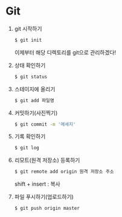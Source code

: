 # Git

1. git 시작하기

   ```sh
   $ git init
   ```

   이제부터 해당 디렉토리를 git으로 관리하겠다!

2. 상태 확인하기

   ``` sh
   $ git status
   ```

3. 스테이지에 올리기

   ```sh
   $ git add 파일명
   ```

4. 커밋하기(사진찍기)

   ```sh
   $ git commit -m '메세지'
   ```

5. 기록 확인하기

   ```sh
   $ git log
   ```

6. 리모트(원격 저장소) 등록하기

   ```sh
   $ git remote add origin 원격 저장소 주소
   ```

   shift + insert : 복사

7. 파일 푸시하기(업로드하기)

   ```sh
   $ git push origin master
   ```

   
